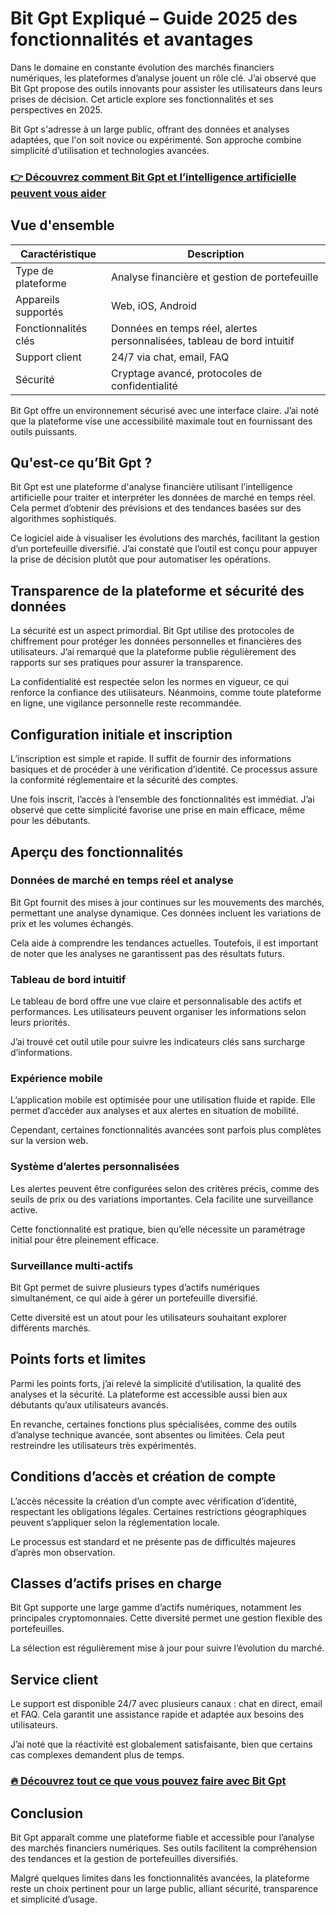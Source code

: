 # Bit Gpt Expliqué – Guide 2025 des fonctionnalités et avantages
   
Dans le domaine en constante évolution des marchés financiers numériques, les plateformes d’analyse jouent un rôle clé. J’ai observé que Bit Gpt propose des outils innovants pour assister les utilisateurs dans leurs prises de décision. Cet article explore ses fonctionnalités et ses perspectives en 2025.

Bit Gpt s'adresse à un large public, offrant des données et analyses adaptées, que l'on soit novice ou expérimenté. Son approche combine simplicité d’utilisation et technologies avancées.

### [👉 Découvrez comment Bit Gpt et l’intelligence artificielle peuvent vous aider](https://tinyurl.com/24qr8tc5)
## Vue d'ensemble  

| Caractéristique         | Description                             |
|------------------------|---------------------------------------|
| Type de plateforme     | Analyse financière et gestion de portefeuille |
| Appareils supportés    | Web, iOS, Android                     |
| Fonctionnalités clés   | Données en temps réel, alertes personnalisées, tableau de bord intuitif |
| Support client        | 24/7 via chat, email, FAQ             |
| Sécurité              | Cryptage avancé, protocoles de confidentialité |

Bit Gpt offre un environnement sécurisé avec une interface claire. J’ai noté que la plateforme vise une accessibilité maximale tout en fournissant des outils puissants.

## Qu'est-ce qu’Bit Gpt ?  
Bit Gpt est une plateforme d'analyse financière utilisant l’intelligence artificielle pour traiter et interpréter les données de marché en temps réel. Cela permet d’obtenir des prévisions et des tendances basées sur des algorithmes sophistiqués.

Ce logiciel aide à visualiser les évolutions des marchés, facilitant la gestion d’un portefeuille diversifié. J’ai constaté que l’outil est conçu pour appuyer la prise de décision plutôt que pour automatiser les opérations.

## Transparence de la plateforme et sécurité des données  
La sécurité est un aspect primordial. Bit Gpt utilise des protocoles de chiffrement pour protéger les données personnelles et financières des utilisateurs. J’ai remarqué que la plateforme publie régulièrement des rapports sur ses pratiques pour assurer la transparence.

La confidentialité est respectée selon les normes en vigueur, ce qui renforce la confiance des utilisateurs. Néanmoins, comme toute plateforme en ligne, une vigilance personnelle reste recommandée.

## Configuration initiale et inscription  
L’inscription est simple et rapide. Il suffit de fournir des informations basiques et de procéder à une vérification d’identité. Ce processus assure la conformité réglementaire et la sécurité des comptes.

Une fois inscrit, l’accès à l’ensemble des fonctionnalités est immédiat. J’ai observé que cette simplicité favorise une prise en main efficace, même pour les débutants.

## Aperçu des fonctionnalités  

### Données de marché en temps réel et analyse  
Bit Gpt fournit des mises à jour continues sur les mouvements des marchés, permettant une analyse dynamique. Ces données incluent les variations de prix et les volumes échangés.

Cela aide à comprendre les tendances actuelles. Toutefois, il est important de noter que les analyses ne garantissent pas des résultats futurs.

### Tableau de bord intuitif  
Le tableau de bord offre une vue claire et personnalisable des actifs et performances. Les utilisateurs peuvent organiser les informations selon leurs priorités.

J’ai trouvé cet outil utile pour suivre les indicateurs clés sans surcharge d’informations.

### Expérience mobile  
L’application mobile est optimisée pour une utilisation fluide et rapide. Elle permet d’accéder aux analyses et aux alertes en situation de mobilité.

Cependant, certaines fonctionnalités avancées sont parfois plus complètes sur la version web.

### Système d’alertes personnalisées  
Les alertes peuvent être configurées selon des critères précis, comme des seuils de prix ou des variations importantes. Cela facilite une surveillance active.

Cette fonctionnalité est pratique, bien qu’elle nécessite un paramétrage initial pour être pleinement efficace.

### Surveillance multi-actifs  
Bit Gpt permet de suivre plusieurs types d’actifs numériques simultanément, ce qui aide à gérer un portefeuille diversifié.

Cette diversité est un atout pour les utilisateurs souhaitant explorer différents marchés.

## Points forts et limites  
Parmi les points forts, j’ai relevé la simplicité d’utilisation, la qualité des analyses et la sécurité. La plateforme est accessible aussi bien aux débutants qu’aux utilisateurs avancés.

En revanche, certaines fonctions plus spécialisées, comme des outils d’analyse technique avancée, sont absentes ou limitées. Cela peut restreindre les utilisateurs très expérimentés.

## Conditions d’accès et création de compte  
L’accès nécessite la création d’un compte avec vérification d’identité, respectant les obligations légales. Certaines restrictions géographiques peuvent s’appliquer selon la réglementation locale.

Le processus est standard et ne présente pas de difficultés majeures d’après mon observation.

## Classes d’actifs prises en charge  
Bit Gpt supporte une large gamme d’actifs numériques, notamment les principales cryptomonnaies. Cette diversité permet une gestion flexible des portefeuilles.

La sélection est régulièrement mise à jour pour suivre l’évolution du marché.

## Service client  
Le support est disponible 24/7 avec plusieurs canaux : chat en direct, email et FAQ. Cela garantit une assistance rapide et adaptée aux besoins des utilisateurs.

J’ai noté que la réactivité est globalement satisfaisante, bien que certains cas complexes demandent plus de temps.

### [🔥 Découvrez tout ce que vous pouvez faire avec Bit Gpt](https://tinyurl.com/24qr8tc5)
## Conclusion  
Bit Gpt apparaît comme une plateforme fiable et accessible pour l’analyse des marchés financiers numériques. Ses outils facilitent la compréhension des tendances et la gestion de portefeuilles diversifiés.

Malgré quelques limites dans les fonctionnalités avancées, la plateforme reste un choix pertinent pour un large public, alliant sécurité, transparence et simplicité d’usage.